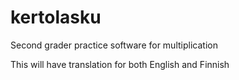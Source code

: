 # kertolasku
Second grader practice software for multiplication

This will have translation for both English and Finnish
